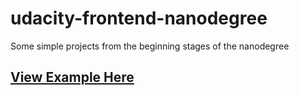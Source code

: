 # udacity-frontend-nanodegree
Some simple projects from the beginning stages of the nanodegree

## [View Example Here](https://mhafer.github.io/udacity-frontend-nanodegree/)
